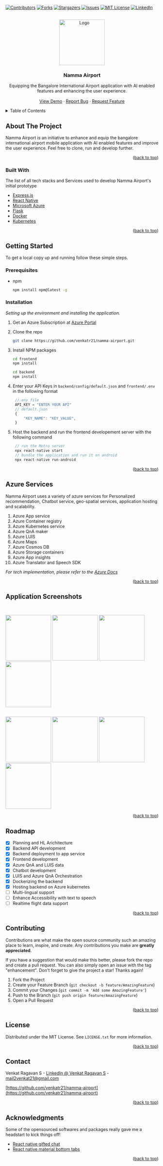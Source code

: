 <div id="top"></div>

[![Contributors][contributors-shield]][contributors-url]
[![Forks][forks-shield]][forks-url]
[![Stargazers][stars-shield]][stars-url]
[![Issues][issues-shield]][issues-url]
[![MIT License][license-shield]][license-url]
[![LinkedIn][linkedin-shield]][linkedin-url]

<br />
<div align="center">
  <a href="https://github.com/venkatr21/namma-airport/">
    <img src="https://github.com/venkatr21/namma-airport/blob/master/frontend/assets/logo.png" alt="Logo" width="150" height="150">
  </a>

  <h3 align="center">Namma Airport</h3>

  <p align="center">
    Equipping the Bangalore International Airport application with AI enabled features and enhancing the user experience.
    <br />
    <br />
    <a href="https://github.com/venkatr21/namma-airport">View Demo</a>
    ·
    <a href="https://github.com/venkatr21/namma-airport/issues">Report Bug</a>
    ·
    <a href="https://github.com/venkatr21/namma-airport/issues">Request Feature</a>
  </p>
</div>

<!-- TABLE OF CONTENTS -->
<details>
  <summary>Table of Contents</summary>
  <ol>
    <li>
      <a href="#about-the-project">About The Project</a>
      <ul>
        <li><a href="#built-with">Built With</a></li>
      </ul>
    </li>
    <li>
      <a href="#getting-started">Getting Started</a>
      <ul>
        <li><a href="#prerequisites">Prerequisites</a></li>
        <li><a href="#installation">Installation</a></li>
      </ul>
    </li>
    <li><a href="#azure-services">Azure Services Used</a></li>
    <li><a href="#application-screenshots">Application Screenshots</a></li>
    <li><a href="#roadmap">Roadmap</a></li>
    <li><a href="#contributing">Contributing</a></li>
    <li><a href="#license">License</a></li>
    <li><a href="#contact">Contact</a></li>
    <li><a href="#acknowledgments">Acknowledgments</a></li>
  </ol>
</details>

<!-- ABOUT THE PROJECT -->

## About The Project

Namma Airport is an initiative to enhance and equip the bangalore international airport mobile application with AI enabled features and improve the user experience. Feel free to clone, run and develop further.

<p align="right">(<a href="#top">back to top</a>)</p>

<!-- BUILT WITH -->

### Built With

The list of all tech stacks and Services used to develop Namma Airport's initial prototype

- [Express.js](http://expressjs.com/)
- [React Native](https://reactnative.dev/)
- [Microsoft Azure](https://azure.microsoft.com/en-in/)
- [Flask](https://flask.palletsprojects.com/en/2.0.x/)
- [Docker](https://www.docker.com/)
- [Kubernetes](https://kubernetes.io/)

<p align="right">(<a href="#top">back to top</a>)</p>

<!-- GETTING STARTED -->

## Getting Started

To get a local copy up and running follow these simple steps.

### Prerequisites

- npm

  ```sh
  npm install npm@latest -g
  ```

### Installation

_Setting up the environment and installing the application._

1. Get an Azure Subscription at [Azure Portal](https://azure.microsoft.com/en-in/free/)
2. Clone the repo

   ```sh
   git clone https://github.com/venkatr21/namma-airport.git
   ```

3. Install NPM packages

   ```sh
   cd frontend
   npm install

   cd backend
   npm install
   ```

4. Enter your API Keys in `backend/config/default.json` and `frontend/.env` in the following format

   ```js
    //.env file
    API_KEY = "ENTER YOUR API"
    // default.json
    {
        "KEY_NAME": "KEY_VALUE",
    }
   ```

5. Host the backend and run the frontend developement server with the following command

   ```js
    // run the Metro server
    npx react-native start
    // bundle the application and run it on android
    npx react-native run-android
   ```

<p align="right">(<a href="#top">back to top</a>)</p>

<!-- Azure Services Used -->

## Azure Services

Namma Airport uses a variety of azure services for Personalized recommendation, Chatbot service, geo-spatial services, application hosting and scalability.

1. Azure App service
2. Azure Container registry
3. Azure Kubernetes service
4. Azure QnA maker
5. Azure LUIS
6. Azure Maps
7. Azure Cosmos DB
8. Azure Storage containers
9. Azure App insights
10. Azure Translator and Speech SDK

_For tech implementation, please refer to the [Azure Docs](https://docs.microsoft.com/en-us/azure/?product=popular)_

<p align="right">(<a href="#top">back to top</a>)</p>

<!-- Application Screenshots -->

## Application Screenshots

<br />
<p float="left">
<img src="./assets/POC/signup.jpg" width="150" />
<img src="./assets/POC/onboard.jpg" width="150" />
<img src="./assets/POC/homescreen.jpg" width="150" />
<img src="./assets/POC/flights.jpg" width="150" />
</p>
<br/>
<img src="./assets/POC/maps.jpg" width="150" />
<img src="./assets/POC/cb1.jpg" width="150" />
<img src="./assets/POC/cb2.jpg" width="150" />
<img src="./assets/POC/menu.jpg" width="150" />

<p align="right">(<a href="#top">back to top</a>)</p>

<!-- ROADMAP -->

## Roadmap

- [x] Planning and HL Arichitecture
- [x] Backend API development
- [x] Backend deployment to app service
- [x] Frontend development
- [x] Azure QnA and LUIS data
- [x] Chatbot development
- [x] LUIS and Azure QnA Orchestration
- [x] Dockerizing the backend
- [x] Hosting backend on Azure kubernetes
- [ ] Multi-lingual support
- [ ] Enhance Accessibility with text to speech
- [ ] Realtime flight data support

<p align="right">(<a href="#top">back to top</a>)</p>

<!-- CONTRIBUTING -->

## Contributing

Contributions are what make the open source community such an amazing place to learn, inspire, and create. Any contributions you make are **greatly appreciated**.

If you have a suggestion that would make this better, please fork the repo and create a pull request. You can also simply open an issue with the tag "enhancement".
Don't forget to give the project a star! Thanks again!

1. Fork the Project
2. Create your Feature Branch (`git checkout -b feature/AmazingFeature`)
3. Commit your Changes (`git commit -m 'Add some AmazingFeature'`)
4. Push to the Branch (`git push origin feature/AmazingFeature`)
5. Open a Pull Request

<p align="right">(<a href="#top">back to top</a>)</p>

<!-- LICENSE -->

## License

Distributed under the MIT License. See `LICENSE.txt` for more information.

<p align="right">(<a href="#top">back to top</a>)</p>

<!-- CONTACT -->

## Contact

Venkat Ragavan S - [LinkedIn @ Venkat Ragavan S](https://www.linkedin.com/in/venkat-ragavan-29952118b/) - mail2venkat21@gmail.com

[https://github.com/venkatr21/namma-airport](https://github.com/venkatr21/namma-airport)

<p align="right">(<a href="#top">back to top</a>)</p>

<!-- ACKNOWLEDGMENTS -->

## Acknowledgments

Some of the opensourced softwares and packages really gave me a headstart to kick things off!

- [React native gifted chat](https://github.com/FaridSafi/react-native-gifted-chat)
- [React native material bottom tabs](https://reactnavigation.org/docs/material-bottom-tab-navigator/)

<p align="right">(<a href="#top">back to top</a>)</p>

<!-- MARKDOWN LINKS & IMAGES -->

[contributors-shield]: https://img.shields.io/github/contributors/venkatr21/namma-airport.svg?style=for-the-badge
[contributors-url]: https://github.com/venkatr21/namma-airport/graphs/contributors
[forks-shield]: https://img.shields.io/github/forks/venkatr21/namma-airport.svg?style=for-the-badge
[forks-url]: https://github.com/venkatr21/namma-airport/network/members
[stars-shield]: https://img.shields.io/github/stars/venkatr21/namma-airport.svg?style=for-the-badge
[stars-url]: https://github.com/venkatr21/namma-airport/stargazers
[issues-shield]: https://img.shields.io/github/issues/venkatr21/namma-airport.svg?style=for-the-badge
[issues-url]: https://github.com/venkatr21/namma-airport/issues
[license-shield]: https://img.shields.io/github/license/venkatr21/namma-airport.svg?style=for-the-badge
[license-url]: https://github.com/venkatr21/namma-airport/blob/master/LICENSE.txt
[linkedin-shield]: https://img.shields.io/badge/-LinkedIn-black.svg?style=for-the-badge&logo=linkedin&colorB=555
[linkedin-url]: https://www.linkedin.com/in/venkat-ragavan-29952118b/
[product-screenshot]: namma-airport/blob/master/frontend/assets/logo.png
